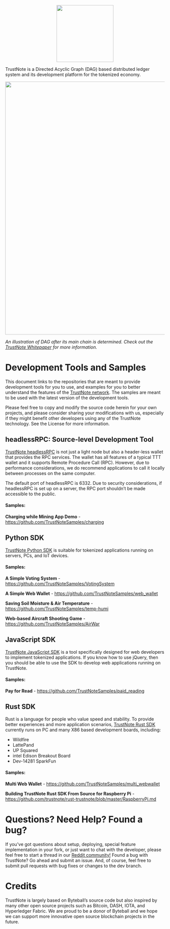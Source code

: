 <p align="center">
  <img src="../../../images/blob/master/TrustNote-Logo-Blue.png" width ="180">
</p>

TrustNote is a Directed Acyclic Graph (DAG) based distributed ledger system and its development platform for the tokenized economy.

<p align="center">
  <img src="../../../images/blob/master/DAG.PNG" width = "800">
</p>

*An illustration of DAG after its main chain is determined. Check out the [TrustNote Whitepaper](https://github.com/trustnote/document) for more information.*

# Development Tools and Samples

This document links to the repositories that are meant to provide development tools for you to use, and examples for you to better understand the features of the [TrustNote network](https://trustnote.org/). The samples are meant to be used with the latest version of the development tools. 

Please feel free to copy and modify the source code herein for your own projects, and please consider sharing your modifications with us, especially if they might benefit other developers using any of the TrustNote technology. See the License for more information.

## headlessRPC: Source-level Development Tool

[TrustNote headlessRPC](https://github.com/trustnotedevelopers/rpc) is not just a light node but also a header-less wallet that provides the RPC services. The wallet has all features of a typical TTT wallet and it supports Remote Procedure Call (RPC). However, due to performance considerations, we do recommend applications to call it locally between processes on the same computer. 

The default port of headlessRPC is 6332. Due to security considerations, if headlessRPC is set up on a server, the RPC port shouldn’t be made accessible to the public.

#### Samples:

**Charging while Mining App Demo** - https://github.com/TrustNoteSamples/charging

## Python SDK

[TrustNote Python SDK](https://github.com/TrustNoteDevelopers/sdk_python) is suitable for tokenized applications running on servers, PCs, and IoT devices.

#### Samples:

**A Simple Voting System** - https://github.com/TrustNoteSamples/VotingSystem

**A Simple Web Wallet** - https://github.com/TrustNoteSamples/web_wallet

**Saving Soil Moisture & Air Temperature** - https://github.com/TrustNoteSamples/temp-humi

**Web-based Aircraft Shooting Game** - https://github.com/TrustNoteSamples/AirWar
  
## JavaScript SDK

[TrustNote JavaScript SDK](https://github.com/TrustNoteDeveloper/jssdk) is a tool specifically designed for web developers to implement tokenized applications. If you know how to use jQuery, then you should be able to use the SDK to develop web applications running on TrustNote. 

#### Samples:

**Pay for Read** - https://github.com/TrustNoteSamples/paid_reading

## Rust SDK

Rust is a language for people who value speed and stability. To provide better experiences and more application scenarios, [TrustNote Rust SDK](https://github.com/trustnote/rust-trustnote) currently runs on PC and many X86 based development boards, including:

- Wildfire
- LattePand
- UP Squared
- intel Edison Breakout Board
- Dev-14281 SparkFun

#### Samples:

**Multi Web Wallet** - https://github.com/TrustNoteSamples/multi_webwallet

**Building TrustNote Rust SDK From Source for Raspberry Pi** - https://github.com/trustnote/rust-trustnote/blob/master/RaspberryPi.md

# Questions? Need Help? Found a bug?

If you've got questions about setup, deploying, special feature implementation in your fork, or just want to chat with the developer, please feel free to start a thread in our [Reddit community!](https://www.reddit.com/r/trustnotedev/)
Found a bug with TrustNote? Go ahead and submit an issue. And, of course, feel free to submit pull requests with bug fixes or changes to the dev branch.

# Credits

TrustNote is largely based on Byteball’s source code but also inspired by many other open source projects such as Bitcoin, DASH, IOTA, and Hyperledger Fabric. We are proud to be a donor of Byteball and we hope we can support more innovative open source blockchain projects in the future.
